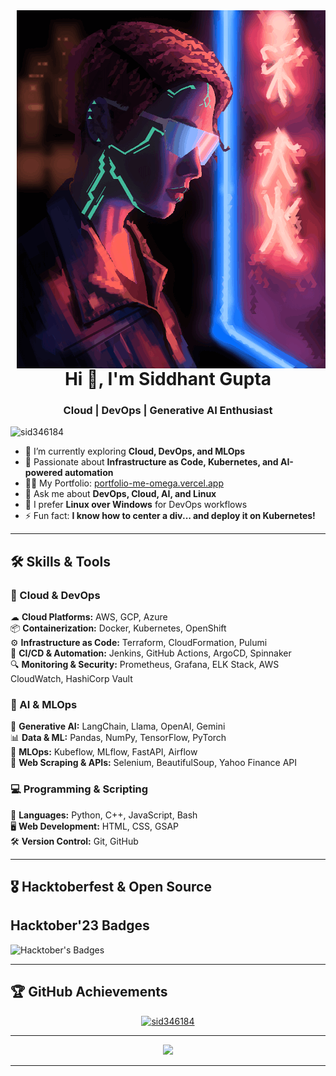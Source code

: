 <img align="right" alt="coding" src="Me1.gif"  style="max-width: 100%; z-index:1000 margin-bottom:5px;display: inline-block;" data-target="animated-image.originalImage">

<h1 align="center">Hi 👋, I'm Siddhant Gupta</h1>
<h3 align="center">Cloud | DevOps | Generative AI Enthusiast</h3>

<p align="left"> <img src="https://komarev.com/ghpvc/?username=sid346184&label=Profile%20views&color=0e75b6&style=flat" alt="sid346184" /> </p>

- 🔭 I’m currently exploring **Cloud, DevOps, and MLOps**  
- 🚀 Passionate about **Infrastructure as Code, Kubernetes, and AI-powered automation**  
- 👨‍💻 My Portfolio: [portfolio-me-omega.vercel.app](https://portfolio-me-omega.vercel.app/)  
- 💬 Ask me about **DevOps, Cloud, AI, and Linux**  
- 📄 I prefer **Linux over Windows** for DevOps workflows  
- ⚡ Fun fact: **I know how to center a div... and deploy it on Kubernetes!**  

---

## 🛠️ Skills & Tools  

### **🚀 Cloud & DevOps**  
☁ **Cloud Platforms:** AWS, GCP, Azure  
📦 **Containerization:** Docker, Kubernetes, OpenShift  
⚙ **Infrastructure as Code:** Terraform, CloudFormation, Pulumi  
🔄 **CI/CD & Automation:** Jenkins, GitHub Actions, ArgoCD, Spinnaker  
🔍 **Monitoring & Security:** Prometheus, Grafana, ELK Stack, AWS CloudWatch, HashiCorp Vault  

### **🤖 AI & MLOps**  
🧠 **Generative AI:** LangChain, Llama, OpenAI, Gemini  
📊 **Data & ML:** Pandas, NumPy, TensorFlow, PyTorch  
🔄 **MLOps:** Kubeflow, MLflow, FastAPI, Airflow  
📡 **Web Scraping & APIs:** Selenium, BeautifulSoup, Yahoo Finance API  

### **💻 Programming & Scripting**  
🔹 **Languages:** Python, C++, JavaScript, Bash  
🖥️ **Web Development:** HTML, CSS, GSAP  
🛠️ **Version Control:** Git, GitHub  

---

## 🎖️ Hacktoberfest & Open Source  
<h2>Hacktober'23 Badges</h2>
<img src="https://holopin.me/sid346184" alt="Hacktober's Badges" style="max-width: 100%;">

---

## 🏆 GitHub Achievements  

<p align="center">
  <a href="https://github.com/ryo-ma/github-profile-trophy">
    <img width="1000" src="https://github-profile-trophy.vercel.app/?username=sid346184&theme=radical&hide_border=true" alt="sid346184" />
  </a>
</p>

---
<p align="center">
  <a href="https://skillicons.dev">
    <img src="https://skillicons.dev/icons?i=aws,azure,gcp,bitbucket,docker,kubernetes,cloudflare,html,css,js,debian,django,express,fastapi,flask,git,github,gitlab,go,jenkins,kafka,linux,mongodb,mysql,nginx,nodejs,npm,opencv,openshift,openstack,postgres,postman,prometheus,py,r,rails,redhat,redis,ruby,sqlite,scala,selenium,tensorflow,terraform,ts,ubuntu,vim,vscode,cpp,c" />
  </a>
</p>

---

<!-- ## 📊 GitHub Stats  

<p align="center">
  <img 
    width="center"   
    src="https://github-readme-stats.vercel.app/api/top-langs?username=sid346184&show_icons=true&locale=en&layout=compact&theme=radical&hide_border=true"
    alt="sid346184"
  />
</p>

<p align="center">
  <img
    width="467"
    src="https://github-readme-stats.vercel.app/api?username=sid346184&show_icons=true&locale=en&theme=radical&hide_border=true"
    alt="sid346184"
  />
</p>

<p align="center">
  <img
    width="467"
    src="https://github-readme-streak-stats.herokuapp.com/?user=sid346184&theme=radical&hide_border=true"
    alt="sid346184"
  />
</p>

<p align="center">
<img align="center" alt="img" src="last1.gif" style="width: 100%; display: inline-block;">
</p>  --!>
